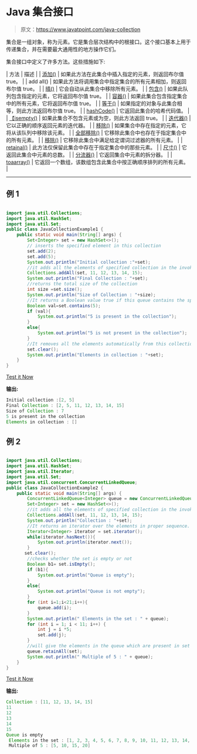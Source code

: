 # Java 集合接口

> 原文：<https://www.javatpoint.com/java-collection>

集合是一组对象，称为元素。它是集合层次结构中的根接口。这个接口基本上用于传递集合，并在需要最大通用性的地方操作它们。

集合接口中定义了许多方法。这些措施如下:

| 方法 | 描述 |
| [添加()](java-collection-add-method) | 如果此方法在此集合中插入指定的元素，则返回布尔值 true。 |
| add all() | 如果此方法将调用集合中指定集合的所有元素相加，则返回布尔值 true。 |
| [晴()](java-collection-clear-method) | 它会自动从此集合中移除所有元素。 |
| [包含()](java-collection-contains-method) | 如果此队列包含指定的元素，它将返回布尔值 true。 |
| [容器()](java-collection-containsall-method) | 如果此集合包含指定集合中的所有元素，它将返回布尔值 true。 |
| [等于()](java-collection-equals-method) | 如果指定的对象与此集合相等，则此方法返回布尔值 true。 |
| [hashCode()](java-collection-hashcode-method) | 它返回此集合的哈希代码值。 |
| [【isempty()](java-collection-isempty-method) | 如果此集合不包含元素或为空，则此方法返回 true。 |
| [迭代器()](java-collection-iterator-method) | 它以正确的顺序返回元素的迭代器。 |
| [移除()](java-collection-remove-method) | 如果集合中存在指定的元素，它将从该队列中移除该元素。 |
| [全部移除()](java-collection-removeall-method) | 它移除此集合中也存在于指定集合中的所有元素。 |
| [移除()](java-collection-removeif-method) | 它移除此集合中满足给定谓词过滤器的所有元素。 |
| [retainal()](java-collection-retainall-method) | 此方法仅保留此集合中存在于指定集合中的那些元素。 |
| [尺寸()](java-collection-size-method) | 它返回此集合中元素的总数。 |
| [分流器()](java-collection-spliterator-method) | 它返回集合中元素的拆分器。 |
| [toaarray()](java-collection-toarray-method) | 它返回一个数组，该数组包含此集合中按正确顺序排列的所有元素。 |

* * *

## 例 1

```java

import java.util.Collections;
import java.util.HashSet;
import java.util.Set;
public class JavaCollectionExample1 {
    public static void main(String[] args) {
        Set<Integer> set = new HashSet<>();
        // inserts the specified element in this collection
        set.add(2);
        set.add(5);
        System.out.println("Initial collection :"+set);
        //it adds all the elements of specified collection in the invoking collection.
        Collections.addAll(set, 11, 12, 13, 14, 15);
        System.out.println("Final Collection : "+set);
        //returns the total size of the collection
        int size =set.size();
        System.out.println("Size of Collection : "+size);
        //It returns a Boolean value true if this queue contains the specified element.
        Boolean val=set.contains(5);
        if (val){
            System.out.println("5 is present in the collection");
        }
        else{
            System.out.println("5 is not present in the collection");
        }
        //It removes all the elements automatically from this collection.
        set.clear();
        System.out.println("Elements in collection : "+set);
    }
}

```

[Test it Now](https://compiler.javatpoint.com/opr/test.jsp?filename=JavaCollectionExample1)

**输出:**

```java
Initial collection :[2, 5]
Final Collection : [2, 5, 11, 12, 13, 14, 15]
Size of Collection : 7
5 is present in the collection
Elements in collection : []

```

## 例 2

```java

import java.util.Collections;
import java.util.HashSet;
import java.util.Iterator;
import java.util.Set;
import java.util.concurrent.ConcurrentLinkedQueue;
public class JavaCollectionExample2 {
    public static void main(String[] args) {
        ConcurrentLinkedQueue<Integer> queue = new ConcurrentLinkedQueue<Integer>();
        Set<Integer> set = new HashSet<>();
        //it adds all the elements of specified collection in the invoking collection.
        Collections.addAll(set, 11, 12, 13, 14, 15);
        System.out.println("Collection : "+set);
        //It returns an iterator over the elements in proper sequence.
        Iterator<Integer> iterator = set.iterator();
        while(iterator.hasNext()){
            System.out.println(iterator.next());
        }
       set.clear();
        //checks whether the set is empty or not
        Boolean b1= set.isEmpty();
        if (b1){
            System.out.println("Queue is empty");
        }
        else{
            System.out.println("Queue is not empty");
        }
        for (int i=1;i<21;i++){
            queue.add(i);
        }
        System.out.println(" Elements in the set : " + queue);
        for (int i = 1; i < 11; i++) {
            int j = i *5;
            set.add(j);
        }
        //will give the elements in the queue which are present in set
        queue.retainAll(set);
        System.out.println(" Multiple of 5 : " + queue);
    }
}

```

[Test it Now](https://compiler.javatpoint.com/opr/test.jsp?filename=JavaCollectionExample2)

**输出:**

```java
Collection : [11, 12, 13, 14, 15]
11
12
13
14
15
Queue is empty
 Elements in the set : [1, 2, 3, 4, 5, 6, 7, 8, 9, 10, 11, 12, 13, 14, 15, 16, 17, 18, 19, 20]
 Multiple of 5 : [5, 10, 15, 20]

```